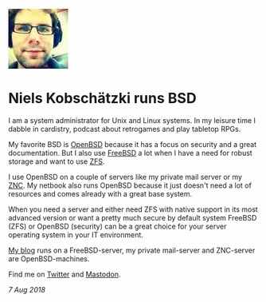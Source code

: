 <p><a href="/" alt="avatar" title="home page"><img src="niels_k.jpeg" class="w3"></a></p>

# Niels Kobsch&auml;tzki runs BSD

I am a system administrator for Unix and Linux systems. In my leisure
time I dabble in cardistry, podcast about retrogames and play
tabletop RPGs.

My favorite BSD is [OpenBSD][obsd] because it has a focus on security
and a great documentation. But I also use [FreeBSD][fbsd] a lot
when I have a need for robust storage and want to use [ZFS][zfs].

I use OpenBSD on a couple of servers like my private mail server
or my [ZNC][znc]. My netbook also runs OpenBSD because it just
doesn't need a lot of resources and comes already with a great base
system.

When you need a server and either need ZFS with native support in
its most advanced version or want a pretty much secure by default
system FreeBSD (ZFS) or OpenBSD (security) can be a great choice
for your server operating system in your IT environment.

[My blog][blog] runs on a FreeBSD-server, my private mail-server
and ZNC-server are OpenBSD-machines.

Find me on
[Twitter](https://twitter.com/niels_k) and
[Mastodon](https://mastodon.social/@nielsk).

_7 Aug 2018_

[blog]: https://niels.kobschaetzki.net/
[ceph]: https://ceph.com
[fbsd]: https://www.freebsd.org
[galera]: http://galeracluster.com
[obsd]: https://www.openbsd.org
[psql]: http://proxysql.com
[zfs]: https://www.freebsd.org/cgi/man.cgi?zfs
[znc]: https://wiki.znc.in/ZNC
